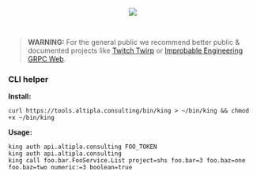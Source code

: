 
<p align="center">
  <img src="https://storage.googleapis.com/altipla-external-files/logos/king.png">
</p>
<br>


> **WARNING:** For the general public we recommend better public & documented projects like [Twitch Twirp](https://github.com/twitchtv/twirp) or [Improbable Engineering GRPC Web](https://github.com/improbable-eng/grpc-web).


### CLI helper

**Install:**

```shell
curl https://tools.altipla.consulting/bin/king > ~/bin/king && chmod +x ~/bin/king
```


**Usage:**

```shell
king auth api.altipla.consulting FOO_TOKEN
king auth api.altipla.consulting
king call foo.bar.FooService.List project=shs foo.bar=3 foo.baz=one foo.baz=two numeric:=3 boolean=true
```
